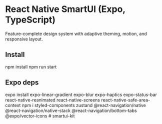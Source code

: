 # React Native SmartUI (Expo, TypeScript)
Feature-complete design system with adaptive theming, motion, and responsive layout.

## Install
npm install
npm run start

## Expo deps
expo install expo-linear-gradient expo-blur expo-haptics expo-status-bar react-native-reanimated react-native-screens react-native-safe-area-context
npm i styled-components zustand @react-navigation/native @react-navigation/native-stack @react-navigation/bottom-tabs @expo/vector-icons
#   s m a r t u i - k i t  
 